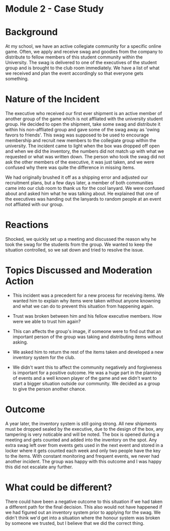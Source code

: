 Module 2 - Case Study
=====================

# Background

At my school, we have an active collegiate community for a specific online game. Often, we apply and receive swag and goodies from the company to distribute to fellow members of this student community within the University. The swag is delivered to one of the executives of the student group and is brought to the club room immediately. We have a list of what we received and plan the event accordingly so that everyone gets something.

# Nature of the Incident

The executive who received our first ever shipment is an active member of another group of the game which is not affliated with the university student group. He decided to open the shipment, take some swag and distribute it within his non-affliated group and gave some of the swag away as 'owing favors to friends'. This swag was supposed to be used to encourage membership and recruit new members to the collegiate group within the university. The incident came to light when the box was dropped off open and when we did the inventory, the numbers did not match up with what we requested or what was written down. The person who took the swag did not ask the other members of the executive, it was just taken, and we were confused why there was quite the difference in missing items. 

We had originally brushed it off as a shipping error and adjusted our recruitment plans, but a few days later, a member of both communities came into our club room to thank us for the cool lanyard. We were confused about and asked him what he was talking about. He explained that one of the executives was handing out the lanyards to random people at an event not affliated with our group. 

# Reactions

Shocked, we quickly set up a meeting and discussed the reason why he took the swag for the students from the group. We wanted to keep the situation controlled, so we sat down and tried to resolve the issue. 

# Topics Discussed and Moderation Action

* This incident was a precedent for a new process for receiving items. We wanted him to explain why items were taken without anyone knowning and what we can do to prevent this situation from happening again. 

* Trust was broken between him and his fellow executive members. How were we able to trust him again?

* This can affects the group's image, if someone were to find out that an important person of the group was taking and distributing items without asking.

* We asked him to return the rest of the items taken and developed a new inventory system for the club.

* We didn't want this to affect the community negatively and forgiveness is important for a positive outcome. He was a huge part in the planning of events and a well known player of the game and we didn't want to start a bigger situation outside our community. We decided as a group to give the person another chance.

# Outcome

A year later, the inventory system is still going strong. All new shipments must be dropped sealed by the executive, due to the design of the box, any tampering is very noticable and will be noted. The box is opened during a meeting and gets counted and added into the inventory on the spot. Any extra swag left over from events gets used in the next event and stored in a locker where it gets counted each week and only two people have the key to the items. With constant monitoring and frequent events, we never had another incident. The group was happy with this outcome and I was happy this did not escalate any further.

# What could be different?

There could have been a negative outcome to this situation if we had taken a different path for the final decision. This also would not have happened if we had figured out an inventory system prior to applying for the swag. We didn't think we'd get into a situation where the honour system was broken by someone we trusted, but I believe that we did the correct thing.

